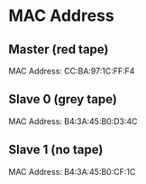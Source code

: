 # MAC Address

## Master (red tape)
MAC Address: CC:BA:97:1C:FF:F4

## Slave 0 (grey tape)
MAC Address: B4:3A:45:B0:D3:4C

## Slave 1 (no tape)
MAC Address: B4:3A:45:B0:CF:1C

